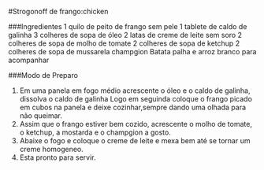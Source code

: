 #Strogonoff de frango:chicken

###Ingredientes
1 quilo de peito de frango sem pele
1 tablete de caldo de galinha 
3 colheres de sopa de óleo
2 latas de creme de leite sem soro
2 colheres de sopa de molho de tomate
2 colheres de sopa de ketchup 
2 colheres de sopa de mussarela
  champgion
  Batata palha e arroz branco para acompanhar
  
  ###Modo de Preparo
  
  1. Em uma panela em fogo médio acrescente o óleo e o caldo de galinha, dissolva o caldo de galinha
  Logo em seguinda coloque o frango picado em cubos na panela e deixe cozinhar,sempre dando uma olhada
  para não queimar.
  2. Assim que o frango estiver bem cozido, acrescente o molho de tomate, o ketchup, a mostarda e o
  champgion a gosto.
  3. Abaixe o fogo e coloque o creme de leite e mexa bem até se tornar um creme homogeneo.
  4. Esta pronto para servir.

